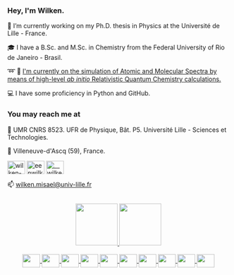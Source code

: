 ### Hey, I'm Wilken.

:mag_right: I’m currently working on my Ph.D. thesis in Physics at the Université de Lille - France.

:mortar_board: I have a B.Sc. and M.Sc. in Chemistry from the Federal University of Rio de Janeiro - Brasil.

:loop: :high_brightness: [I'm currently on the simulation of Atomic and Molecular Spectra by means of high-level *ab initio* Relativistic Quantum Chemistry calculations.](https://phlam.univ-lille.fr/resumes-de-theses/aldair-misael-wilken-simulating-resonant-inelastic-x-ray-scattering-across-the-whole-periodic-table/)

:computer: I have some proficiency in Python and GitHub.

<h3 align="left">You may reach me at</h3>
<p align="left">
  
:office: UMR CNRS 8523. UFR de Physique, Bât. P5. Université Lille - Sciences et Technologies.

:city_sunset: Villeneuve-d'Ascq (59), France.

<a href="https://linkedin.com/in/wilken-misael" target="blank"><img align="center" src="https://raw.githubusercontent.com/rahuldkjain/github-profile-readme-generator/master/src/images/icons/Social/linked-in-alt.svg" alt="wilken-misael" height="30" width="40" /></a>
<a href="https://fb.com/eenwilken" target="blank"><img align="center" src="https://raw.githubusercontent.com/rahuldkjain/github-profile-readme-generator/master/src/images/icons/Social/facebook.svg" alt="eenwilken" height="30" width="40" /></a>
<a href="https://instagram.com/__wilken" target="blank"><img align="center" src="https://raw.githubusercontent.com/rahuldkjain/github-profile-readme-generator/master/src/images/icons/Social/instagram.svg" alt="__wilken" height="30" width="40" /></a>

:mailbox: wilken.misael@univ-lille.fr  
  
  ## 

<div align="center">
  <a href="https://github.com/wilkenmis">
  <img height="95em" src="https://github-readme-stats.vercel.app/api?username=wilkenmis&show_icons=true&theme=default&include_all_commits=true&count_private=true&hide=prs,stars"/>

  <img height="95em" src="https://github-readme-stats.vercel.app/api/top-langs/?username=wilkenmis&layout=small&langs_count=7&theme=default"/>
    
</div>  
 
</div>

<div align="center">

<div style="display: inline_block"><br>
  <img align="center" height="30" width="40" src="https://cdn.jsdelivr.net/gh/devicons/devicon/icons/apple/apple-original.svg">

  <img align="center" height="30" width="40" src="https://cdn.jsdelivr.net/gh/devicons/devicon/icons/anaconda/anaconda-original.svg">

  <img align="center" height="30" width="40" src="https://cdn.jsdelivr.net/gh/devicons/devicon/icons/bash/bash-original.svg">

  <img align="center" height="30" width="40" src="https://cdn.jsdelivr.net/gh/devicons/devicon/icons/latex/latex-original.svg">

  <img align="center" height="30" width="40" src="https://cdn.jsdelivr.net/gh/devicons/devicon/icons/github/github-original.svg">
  
  <img align="center" height="30" width="40" src="https://cdn.jsdelivr.net/gh/devicons/devicon/icons/git/git-plain-wordmark.svg" />

  <img align="center" height="30" width="40" src="https://cdn.jsdelivr.net/gh/devicons/devicon/icons/markdown/markdown-original.svg">

  <img align="center" height="30" width="40" src="https://cdn.jsdelivr.net/gh/devicons/devicon/icons/pandas/pandas-original.svg">

  <img align="center" height="30" width="40" src="https://cdn.jsdelivr.net/gh/devicons/devicon/icons/python/python-original.svg" />

  <img align="center" height="30" width="40" src="https://cdn.jsdelivr.net/gh/devicons/devicon/icons/visualstudio/visualstudio-plain.svg" />
  
</div>
